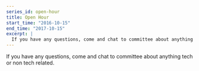 ```yaml
---
series_id: open-hour
title: Open Hour
start_time: "2016-10-15"
end_time: "2017-10-15"
excerpt: |
  If you have any questions, come and chat to committee about anything tech or non tech related.
---
```


If you have any questions, come and chat to committee about anything tech or non tech related.
